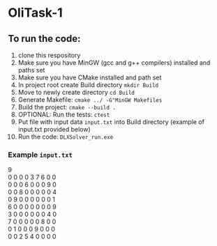 # OliTask-1
## To run the code:
1. clone this respository
2. Make sure you have MinGW (gcc and g++ compilers) installed and paths set
3. Make sure you have CMake installed and path set
4. In project root create Build directory `mkdir Build`
5. Move to newly create directory `cd Build`
6. Generate Makefile: `cmake ../ -G"MinGW Makefiles`
7. Build the project: `cmake --build .`
8. OPTIONAL: Run the tests: `ctest`
9. Put file with input data `input.txt` into Build directory (example of input.txt provided below)
10. Run the code: `DLXSolver_run.exe`

### Example `input.txt`
9<br>
0 0 0 0 3 7 6 0 0<br>
0 0 0 6 0 0 0 9 0<br>
0 0 8 0 0 0 0 0 4<br>
0 9 0 0 0 0 0 0 1<br>
6 0 0 0 0 0 0 0 9<br>
3 0 0 0 0 0 0 4 0<br>
7 0 0 0 0 0 8 0 0<br>
0 1 0 0 0 9 0 0 0<br>
0 0 2 5 4 0 0 0 0<br>

